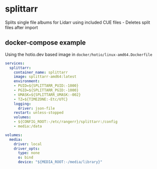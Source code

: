 # splittarr
Splits single file albums for Lidarr using included CUE files - Deletes split files after import

## docker-compose example
Using the hotio.dev based image in `docker/hotio/linux-amd64.Dockerfile`
```yaml
services:
  splittarr:
    container_name: splittarr
    image: splittarr-amd64:latest
    environment:
    - PUID=${SPLITTARR_PUID:-1000}
    - PGID=${SPLITTARR_PGID:-1000}
    - UMASK=${SPLITTARR_UMASK:-002}
    - TZ=${TIMEZONE:-Etc/UTC}
    logging:
      driver: json-file
    restart: unless-stopped
    volumes:
    - ${CONFIG_ROOT:-/etc/rangerr}/splittarr:/config
    - media:/data

volumes:
  media:
    driver: local
    driver_opts:
      type: none
      o: bind
      device: "${MEDIA_ROOT:-/media/library}"

```